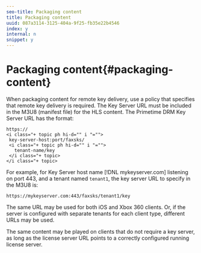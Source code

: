 ```yaml
---
seo-title: Packaging content
title: Packaging content
uuid: 087a3114-3125-404a-9f25-fb35e22b4546
index: y
internal: n
snippet: y
---
```


# Packaging content{#packaging-content}

When packaging content for remote key delivery, use a policy that specifies that remote key delivery is required. The Key Server URL must be included in the M3U8 (manifest file) for the HLS content. The Primetime DRM Key Server URL has the format: 

```
https://
<i class="+ topic ph hi-d="" i "="">
 key-server-host:port/faxsks/
 <i class="+ topic ph hi-d="" i "="">
   tenant-name/key
 </i class="+ topic>
</i class="+ topic>
```

For example, for Key Server host name [!DNL mykeyserver.com] listening on port 443, and a tenant named `tenant1`, the key server URL to specify in the M3U8 is: 

```
https://mykeyserver.com:443/faxsks/tenant1/key
```

The same URL may be used for both iOS and Xbox 360 clients. Or, if the server is configured with separate tenants for each client type, different URLs may be used.

The same content may be played on clients that do not require a key server, as long as the license server URL points to a correctly configured running license server. 
